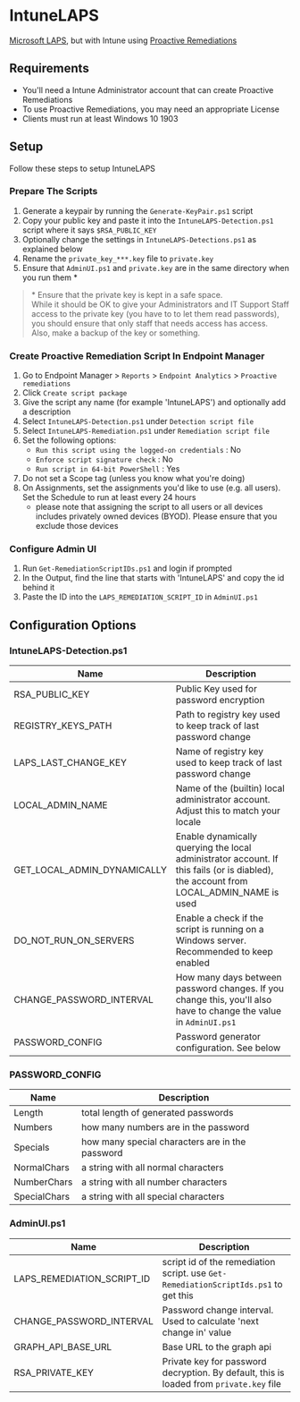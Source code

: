 # IntuneLAPS

[Microsoft LAPS](https://www.microsoft.com/en-us/download/details.aspx?id=46899), but with Intune using [Proactive Remediations](https://docs.microsoft.com/en-us/mem/analytics/proactive-remediations)

## Requirements

- You'll need a Intune Administrator account that can create Proactive Remediations
- To use Proactive Remediations, you may need an appropriate License
- Clients must run at least Windows 10 1903


## Setup

Follow these steps to setup IntuneLAPS

### Prepare The Scripts

1. Generate a keypair by running the `Generate-KeyPair.ps1` script
2. Copy your public key and paste it into the `IntuneLAPS-Detection.ps1` script where it says `$RSA_PUBLIC_KEY`
3. Optionally change the settings in `IntuneLAPS-Detections.ps1` as explained below
4. Rename the `private_key_***.key` file to `private.key`
5. Ensure that `AdminUI.ps1` and `private.key` are in the same directory when you run them \*

> \* Ensure that the private key is kept in a safe space. <br>
> While it should be OK to give your Administrators and IT Support Staff access to the private key (you have to to let them read passwords), you should ensure that only staff that needs access has access. <br>
> Also, make a backup of the key or something.

### Create Proactive Remediation Script In Endpoint Manager

1. Go to Endpoint Manager > `Reports` > `Endpoint Analytics` > `Proactive remediations`
2. Click `Create script package`
3. Give the script any name (for example 'IntuneLAPS') and optionally add a description
4. Select `IntuneLAPS-Detection.ps1` under `Detection script file`
5. Select `IntuneLAPS-Remediation.ps1` under `Remediation script file`
6. Set the following options:
    - `Run this script using the logged-on credentials` : No
    - `Enforce script signature check` : No
    - `Run script in 64-bit PowerShell` : Yes
7. Do not set a Scope tag (unless you know what you're doing)
8. On Assignments, set the assignments you'd like to use (e.g. all users). Set the Schedule to run at least every 24 hours
   - please note that assigning the script to all users or all devices includes privately owned devices (BYOD). Please ensure that you exclude those devices

### Configure Admin UI

1. Run `Get-RemediationScriptIDs.ps1` and login if prompted
2. In the Output, find the line that starts with 'IntuneLAPS' and copy the id behind it
3. Paste the ID into the `LAPS_REMEDIATION_SCRIPT_ID` in `AdminUI.ps1`


## Configuration Options

### IntuneLAPS-Detection.ps1

| Name                        | Description                                                                                                                           |
| --------------------------- | ------------------------------------------------------------------------------------------------------------------------------------- |
| RSA_PUBLIC_KEY              | Public Key used for password encryption                                                                                               |
| REGISTRY_KEYS_PATH          | Path to registry key used to keep track of last password change                                                                       |
| LAPS_LAST_CHANGE_KEY        | Name of registry key used to keep track of last password change                                                                       |
| LOCAL_ADMIN_NAME            | Name of the (builtin) local administrator account. Adjust this to match your locale                                                   |
| GET_LOCAL_ADMIN_DYNAMICALLY | Enable dynamically querying the local administrator account. If this fails (or is diabled), the account from LOCAL_ADMIN_NAME is used |
| DO_NOT_RUN_ON_SERVERS       | Enable a check if the script is running on a Windows server. Recommended to keep enabled                                              |
| CHANGE_PASSWORD_INTERVAL    | How many days between password changes. If you change this, you'll also have to change the value in `AdminUI.ps1`                     |
| PASSWORD_CONFIG             | Password generator configuration. See below                                                                                           |


### PASSWORD_CONFIG

| Name         | Description                                     |
| ------------ | ----------------------------------------------- |
| Length       | total length of generated passwords             |
| Numbers      | how many numbers are in the password            |
| Specials     | how many special characters are in the password |
| NormalChars  | a string with all normal characters             |
| NumberChars  | a string with all number characters             |
| SpecialChars | a string with all special characters            |

### AdminUI.ps1

| Name                       | Description                                                                             |
| -------------------------- | --------------------------------------------------------------------------------------- |
| LAPS_REMEDIATION_SCRIPT_ID | script id of the remediation script. use `Get-RemediationScriptIds.ps1` to get this     |
| CHANGE_PASSWORD_INTERVAL   | Password change interval. Used to calculate 'next change in' value                      |
| GRAPH_API_BASE_URL         | Base URL to the graph api                                                               |
| RSA_PRIVATE_KEY            | Private key for password decryption. By default, this is loaded from `private.key` file |
